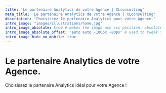 ```yaml
---
title: 'Le partenaire Analytics de votre Agence | XLconsulting'
meta_title: 'Le partenaire Analytics de votre Agence | XLconsulting'
description: "Choisissez le partenaire Analytics pour votre Agence."
intro_image: "images/illustrations/home.jpg"
intro_image_absolute: true # makes the image use css position: absolute; so it looks "offset". It's a visual effect that might not always look good depending on the image you use.
intro_image_absolute_offset: "auto auto -100px -80px" # used to tweak the positioning of the absolute image if enabled above
intro_image_hide_on_mobile: true
---
```


# Le partenaire Analytics de votre Agence.

Choisissez le partenaire Analytics idéal pour votre Agence !
